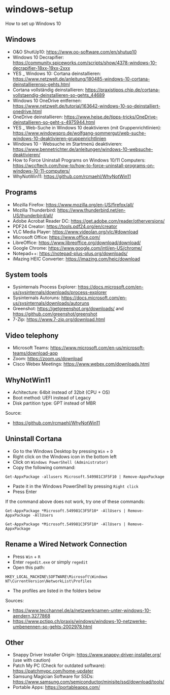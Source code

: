 # windows-setup
How to set up Windows 10

## Windows
- O&O ShutUp10: https://www.oo-software.com/en/shutup10
- Windows 10 Decrapifier: https://community.spiceworks.com/scripts/show/4378-windows-10-decrapifier-18xx-19xx-2xxx
- YES _ Windows 10: Cortana deinstallieren: https://www.netzwelt.de/anleitung/180485-windows-10-cortana-deinstallierenso-gehts.html
- Cortana vollständig deinstallieren: https://praxistipps.chip.de/cortana-vollstaendig-deinstallieren-so-gehts_44689
- Windows 10 OneDrive entfernen: https://www.netzwelt.de/tutorial/163642-windows-10-so-deinstalliert-onedrive.html
- OneDrive deinstallieren: https://www.heise.de/tipps-tricks/OneDrive-deinstallieren-so-geht-s-4975944.html
- YES _ Web-Suche in Windows 10 deaktivieren (mit Gruppenrichtlinien): https://www.windowspro.de/wolfgang-sommergut/web-suche-windows-10-deaktivieren-gruppenrichtlinien
- Windows 10 - Websuche im Startmenü deaktivieren: https://www.bennetrichter.de/anleitungen/windows-10-websuche-deaktivieren/
- How to Force Uninstall Programs on Windows 10/11 Computers: https://wccftech.com/how-to/how-to-force-uninstall-programs-on-windows-10-11-computers/
- WhyNotWin11: https://github.com/rcmaehl/WhyNotWin11

## Programs
- Mozilla Firefox: https://www.mozilla.org/en-US/firefox/all/
- Mozilla Thunderbird: https://www.thunderbird.net/en-US/thunderbird/all/
- Adobe Acrobat Reader DC: https://get.adobe.com/reader/otherversions/
- PDF24 Creator: https://tools.pdf24.org/en/creator
- VLC Media Player: https://www.videolan.org/vlc/#download
- Microsoft Office: https://www.office.com/
- LibreOffice: https://www.libreoffice.org/download/download/
- Google Chrome: https://www.google.com/intl/en-US/chrome/
- Notepad++: https://notepad-plus-plus.org/downloads/
- iMazing HEIC Converter: https://imazing.com/heic/download

## System tools
- Sysinternals Process Explorer: https://docs.microsoft.com/en-us/sysinternals/downloads/process-explorer
- Sysinternals Autoruns: https://docs.microsoft.com/en-us/sysinternals/downloads/autoruns
- Greenshot: https://getgreenshot.org/downloads/ and https://github.com/greenshot/greenshot
- 7-Zip: https://www.7-zip.org/download.html

## Video telephony
- Microsoft Teams: https://www.microsoft.com/en-us/microsoft-teams/download-app
- Zoom: https://zoom.us/download
- Cisco Webex Meetings: https://www.webex.com/downloads.html

## WhyNotWin11
- Achitecture: 64bit instead of 32bit (CPU + OS)
- Boot method: UEFI instead of Legacy
- Disk partition type: GPT instead of MBR

Source:
- https://github.com/rcmaehl/WhyNotWin11

## Uninstall Cortana
- Go to the Windows Desktop by pressing `Win` + `D`
- Right click on the Windows icon in the bottom left
- Click on `Windows PowerShell (Administrator)`
- Copy the following command:

```
Get-AppxPackage -allusers Microsoft.549981C3F5F10 | Remove-AppxPackage
```

- Paste it in the Windows PowerShell by pressing `Right click`
- Press Enter

If the command above does not work, try one of these commands:
```
Get-AppxPackage *Microsoft.549981C3F5F10* -AllUsers | Remove-AppxPackage -AllUsers

Get-AppxPackage *Microsoft.549981C3F5F10* -AllUsers | Remove-AppxPackage
```

## Rename a Wired Network Connection
- Press `Win` + `R`
- Enter `regedit.exe` or simply `regedit`
- Open this path:
```
HKEY_LOCAL_MACHINE\SOFTWARE\Microsoft\Windows NT\CurrentVersion\NetworkList\Profiles
```
- The profiles are listed in the folders below

Sources:
- https://www.tecchannel.de/a/netzwerknamen-unter-windows-10-aendern,3277868
- https://www.pctipp.ch/praxis/windows/windows-10-netzwerke-umbenennen-so-gehts-2002978.html

## Other
- Snappy Driver Installer Origin: https://www.snappy-driver-installer.org/ (use with caution)
- Patch My PC (Check for outdated software): https://patchmypc.com/home-updater
- Samsung Magician Software for SSDs: https://www.samsung.com/semiconductor/minisite/ssd/download/tools/
- Portable Apps: https://portableapps.com/

